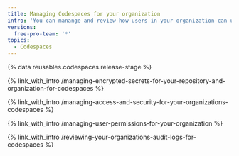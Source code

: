 ```yaml
---
title: Managing Codespaces for your organization
intro: 'You can manange and review how users in your organization can use  {% data variables.product.prodname_github_codespaces %}.'
versions:
  free-pro-team: '*'
topics:
  - Codespaces
---
```


{% data reusables.codespaces.release-stage %}

{% link_with_intro /managing-encrypted-secrets-for-your-repository-and-organization-for-codespaces %}

{% link_with_intro /managing-access-and-security-for-your-organizations-codespaces %}

{% link_with_intro /managing-user-permissions-for-your-organization %}

{% link_with_intro /reviewing-your-organizations-audit-logs-for-codespaces %}


